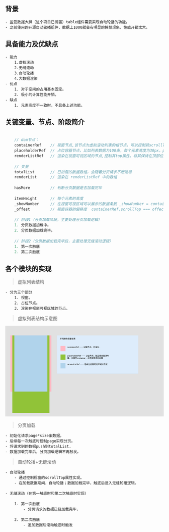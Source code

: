 ## 背景
    - 监管数据大屏（这个项目已搁置）table组件需要实现自动轮播的功能。
    - 之前使用的开源自动轮播组件，数据上1000就会有明显的掉帧现象，性能开销太大。   

## 具备能力及优缺点
    - 能力
        1.虚拟滚动
        2.无缝滚动
        3.自动轮播
        4.大数据渲染
    - 优点
        1. 对于空间的占用基本固定。
        2. 极小的计算性能开销。
    - 缺点
        1. 元素高度不一致时，不具备上述功能。

## 关键变量、节点、阶段简介

```typescript

    // dom节点：
    containerRef    // 视窗节点,该节点为虚拟滚动列表的根节点，可以控制其scrollTop属性上下滚动;
    placeholderRef  // 占位容器节点，比如列表数据为100条，每个元素高度为30px，placeholderRef.height = 100*30 + 'px';
    renderListRef   // 渲染在视窗可视区域的节点,控制其top属性，将其保持在顶部位置并且模拟数据滚动效果。

    // 变量
    totalList       // 已加载的数据数组，会随着分页请求不断递增
    renderList      // 渲染在 renderListRef 中的数组

    hasMore         // 判断分页数据是否加载完毕

    itemHeight      // 每个元素的高度
    _showNumber     // 在视窗可视区域可以展示的数据条数 _showNumber = containerRef.clinetHeight / itemHeight >> 0;
    _offest         // 视窗容器的偏移度  containerRef.scrollTop === offect

    // 阶段1（分页加载阶段，主要处理分页加载逻辑）
    1. 分页数据加载中。
    2. 分页数据加载完毕。

    // 阶段2（分页数据加载完毕后，主要处理无缝滚动逻辑）
    1. 第一次触底
    2. 第二次触底

```

## 各个模块的实现

> 虚拟列表结构

    - 分为三个部分
        1. 视窗。
        2. 占位节点。
        3. 渲染在视窗可视区域的节点。

> 虚拟列表结构示意图

![虚拟列表示意图](./WeChat60822fb9a6dbf59b3b592656dce040e2.png)

> 分页加载

    - 初始化请求page*size条数据。
    - 后续每一次触底时控制page实现分页。
    - 将请求到的数据push到totalList.
    - 数据加载完毕后，分页加载逻辑不再触发。

> 自动轮播+无缝滚动

    - 自动轮播
        - 通过控制视窗的scrollTop属性实现。
        - 在加载数据期间，自动轮播；数据加载完毕，触底后进入无缝轮播逻辑。

    - 无缝滚动（在第一触底时和第二次触底时实现）

        1. 第一次触底
            - 分页请求的数据已经加载完毕，

        2. 第二次触底
            - 追加数据后滚动触底时触发


  